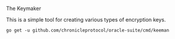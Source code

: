 The Keymaker

This is a simple tool for creating various types of encryption keys.

```shell
go get -u github.com/chronicleprotocol/oracle-suite/cmd/keeman
```

